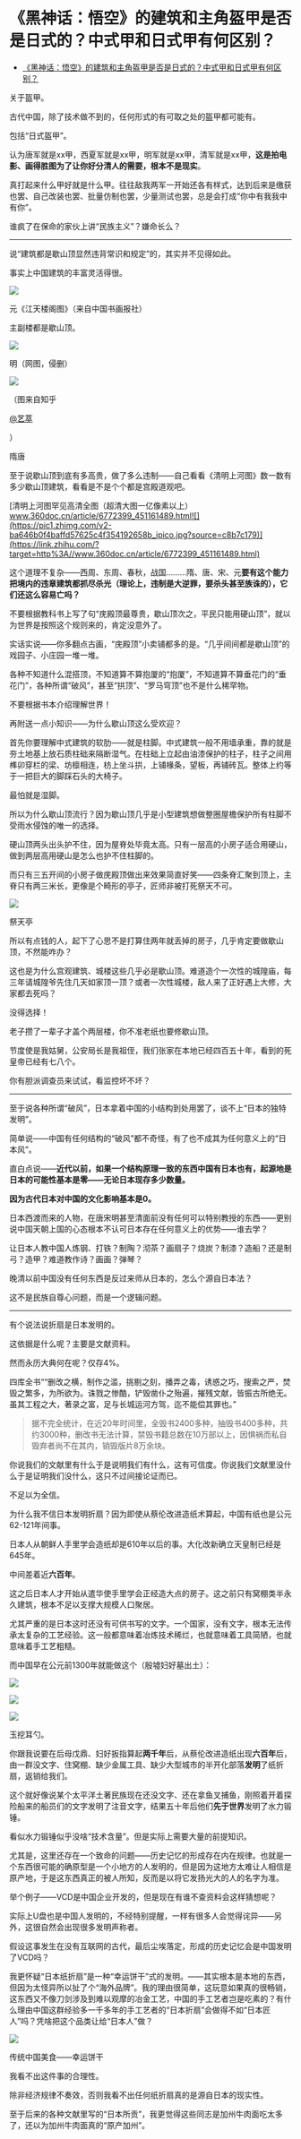 # 《黑神话：悟空》的建筑和主角盔甲是否是日式的？中式甲和日式甲有何区别？

- [《黑神话：悟空》的建筑和主角盔甲是否是日式的？中式甲和日式甲有何区别？](https://www.zhihu.com/question/416777319/answer/1560592163)


关于盔甲。

古代中国，除了技术做不到的，任何形式的有可取之处的盔甲都可能有。

包括“日式盔甲”。

认为唐军就是xx甲，西夏军就是xx甲，明军就是xx甲，清军就是xx甲，**这是拍电影、画得胜图为了让你好分清人的需要，根本不是现实**。

真打起来什么甲好就是什么甲。往往敌我两军一开始还各有样式，达到后来是缴获也罢、自己改装也罢、批量仿制也罢，少量测试也罢，总是会打成“你中有我我中有你”。

谁疯了在保命的家伙上讲“民族主义”？嫌命长么？

---

说“建筑都是歇山顶显然违背常识和规定”的，其实并不见得如此。

事实上中国建筑的丰富灵活得很。

![](https://pic3.zhimg.com/80/v2-6e623ac3854d300f6702c2c1996f592c_1440w.jpg?source=c8b7c179)

元《江天楼阁图》（来自中国书画报社）

主副楼都是歇山顶。

![](https://pic1.zhimg.com/80/v2-8f046fc654722e25bda26bee7532f648_1440w.jpg?source=c8b7c179)

明（网图，侵删）

![](https://pic2.zhimg.com/80/v2-141b95b2db50a0371adcbb30c2af7fa2_1440w.jpg?source=c8b7c179)

（图来自知乎

[@艺萃](https://www.zhihu.com/people/1b4a3c05fb753eb8965138b12ad4f7cb)

）

隋唐

至于说歇山顶到底有多高贵，做了多么违制——自己看看《清明上河图》数一数有多少歇山顶建筑，看看是不是个个都是宫殿道观吧。

[清明上河图罕见高清全图（超清大图一亿像素以上）​www.360doc.cn/article/6772399_451161489.html![](https://pic1.zhimg.com/v2-ba646b0f4baffd57625c4f354192658b_ipico.jpg?source=c8b7c179)](https://link.zhihu.com/?target=http%3A//www.360doc.cn/article/6772399_451161489.html)

这个道理不复杂——西周、东周、春秋，战国………隋、唐、宋、元**要有这个能力把境内的违章建筑都抓尽杀光（理论上，违制是大逆罪，要杀头甚至族诛的），它们还这么容易亡吗？**

不要根据教科书上写了句“庑殿顶最尊贵，歇山顶次之，平民只能用硬山顶”，就以为世界是按照这个规则来的，肯定没意外了。

实话实说——你多翻点古画，“庑殿顶”小卖铺都多的是。“几乎间间都是歇山顶”的戏园子、小庄园一堆一堆。

各种不知道什么混搭顶，不知道算不算抱厦的“抱厦”，不知道算不算垂花门的“垂花门”，各种所谓“破风”，甚至“拱顶”、“罗马穹顶”也不是什么稀罕物。

不要根据书本介绍理解世界！

再附送一点小知识——为什么歇山顶这么受欢迎？

首先你要理解中式建筑的软肋——就是柱脚。中式建筑一般不用墙承重，靠的就是夯土地基上放石质柱础来隔断湿气。在柱础上立起由油漆保护的柱子，柱子之间用榫卯穿栏的梁、坊檩相连，枋上坐斗拱，上铺椽条，望板，再铺砖瓦。整体上约等于一把巨大的脚踩石头的大椅子。

最怕就是湿脚。

所以为什么歇山顶流行？因为歇山顶几乎是小型建筑想做整圈屋檐保护所有柱脚不受雨水侵蚀的唯一的选择。

硬山顶两头出头护不住，因为屋脊处毕竟太高。只有一层高的小房子适合用硬山，做到两层高用硬山是怎么也护不住柱脚的。

而只有三五开间的小房子做庑殿顶做出来效果简直好笑——四条脊汇聚到顶上，主脊只有两三米长，更像是个畸形的亭子，匠师非被打死祭天不可。

![](https://pica.zhimg.com/80/v2-a85e24938c73aa497eee5a3710267c2e_1440w.jpg?source=c8b7c179)

祭天亭

所以有点钱的人，起下了心思不是打算住两年就丢掉的房子，几乎肯定要做歇山顶，不然能咋办？

这也是为什么宫观建筑、城楼这些几乎必是歇山顶。难道造个一次性的城隍庙，每三年请城隍爷先住几天如家顶一顶？或者一次性城楼，敌人来了正好遇上大修，大家都去死吗？

没得选择！

老子攒了一辈子才盖个两层楼，你不准老纸也要修歇山顶。

节度使是我姑舅，公安局长是我祖侄，我们张家在本地已经四百五十年，看到的死皇帝已经有七八个。

你有胆派调查员来试试，看监控坏不坏？

  

---

至于说各种所谓“破风”，日本拿着中国的小结构到处用罢了，谈不上“日本的独特发明”。

简单说——中国有任何结构的“破风”都不奇怪，有了也不成其为任何意义上的“日本风”。

直白点说——**近代以前，如果一个结构原理一致的东西中国有日本也有，起源地是日本的可能性基本是零——无论日本现存多少数量。**

**因为古代日本对中国的文化影响基本是0。**

日本西渡而来的人物，在唐宋明甚至清面前没有任何可以特别教授的东西——更别说中国天朝上国的心态根本不认可日本存在任何意义上的优势——谁去学？

让日本人教中国人炼钢、打铁？制陶？沏茶？画扇子？烧炭？制漆？造船？还是制弓？造甲？难道教作诗？画画？弹琴？

晚清以前中国没有任何东西是反过来师从日本的，怎么个源自日本法？

这不是民族自尊心问题，而是一个逻辑问题。

---

有个说法说折扇是日本发明的。

这依据是什么呢？主要是文献资料。

然而永历大典何在呢？仅存4%。

四库全书““删改之横，制作之滥，挑剔之刻，播弄之毒，诱惑之巧，搜索之严，焚毁之繁多，为所欲为。诛戮之惨酷，铲毁凿仆之殆遍，摧残文献，皆振古所绝无。虽其工程之大，著录之富，足与长城运河方驾，迄不能偿其罪也。”

> 据不完全统计，在近20年时间里，全毁书2400多种，抽毁书400多种，共约3000种，删改书无法计算，禁毁书籍总数在10万部以上，因惧祸而私自毁弃者尚不在其内，销毁版片8万余块。

你说我们的文献里有什么于是说明我们有什么，这有可信度。你说我们文献里没什么于是证明我们没什么，这只不过间接论证而已。

不足以为全信。

为什么我不信日本发明折扇？因为即使从蔡伦改进造纸术算起，中国有纸也是公元62-121年间事。

日本人从朝鲜人手里学会造纸却是610年以后的事。大化改新确立天皇制已经是645年。

中间差着近**六百年**。

这之后日本人才开始从遣华使手里学会正经造大点的房子。这之前只有窝棚类半永久建筑，根本不足以支撑大规模人口聚居。

尤其严重的是日本这时还没有可供书写的文字。一个国家，没有文字，根本无法传承太复杂的工艺经验。这一般都意味着冶炼技术稀烂，也就意味着工具简陋，也就意味着手工艺粗糙。

而中国早在公元前1300年就能做这个（殷墟妇好墓出土）：

![](https://pic1.zhimg.com/80/v2-172f74e72cd7851bec0e8e26b8827d02_1440w.jpg?source=c8b7c179)

![](https://pic3.zhimg.com/80/v2-ef8ae5128f19c524f567c274141163f9_1440w.jpg?source=c8b7c179)

![](https://pic1.zhimg.com/80/v2-08de39a93e2b3bffe029ba90c8cdf66e_1440w.jpg?source=c8b7c179)

玉挖耳勺。

你跟我说要在后母戊鼎、妇好扳指算起**两千年**后，从蔡伦改进造纸出现**六百年**后，由一群没文字、住窝棚、缺少金属工具、缺少大型城市的半开化部落**发明**了纸折扇，返销给我们。

这个就好像说某个太平洋土著民族现在还没文字、还在拿鱼叉捕鱼，刚照着开着探险船来的船员们的文字发明了注音文字，结果五十年后他们**先于世界**发明了水力锻锤。

看似水力锻锤似乎没啥“技术含量”。但是实际上需要大量的前提知识。

尤其是，这里还存在一个致命的问题——历史记忆的形成存在内在规律。也就是一个东西很可能的确原型是一个小地方的人发明的，但是因为这地方太难让人相信是原产地，于是这东西真正的被人所知，反而是以将它发扬光大的人的名字为准。

举个例子——VCD是中国企业开发的，但是现在有谁不查资料会这样猜想呢？

实际上U盘也是中国人发明的，不经特别提醒，一样有很多人会觉得诧异——另外，这很自然会出现很多发明声称者。

假设这事发生在没有互联网的古代，最后尘埃落定，形成的历史记忆会是中国发明了VCD吗？

我更怀疑“日本纸折扇”是一种“幸运饼干”式的发明。——其实根本是本地的东西，但因为太怪异所以扯了个“海外品牌”。我的理由很简单，这玩意如果真的很畅销，这东西又不像刀剑涉及到难以观摩的冶金工艺，中国的手工艺者岂是吃素的？有什么理由中国这群经验多一千多年的手工艺者的“日本折扇”会做得不如“日本匠人”吗？凭啥把这个品类让给“日本人”做？

![](https://pic2.zhimg.com/80/v2-55f5a5e64af7b2e1eeb346d902533535_1440w.jpg?source=c8b7c179)

传统中国美食——幸运饼干

我看不出这件事的合理性。

除非经济规律不奏效，否则我看不出任何纸折扇真的是源自日本的现实性。

至于后来的各种文献里写的“日本所贡”，我更觉得这些同志是加州牛肉面吃太多了，还以为加州牛肉面真的“原产加州”。